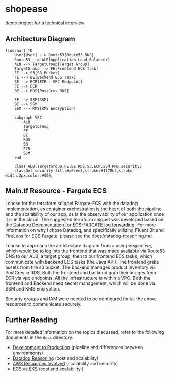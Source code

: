 # shopease
demo project for a technical interview 

## Architecture Diagram
```mermaid
flowchart TD
    User[User] --> Route53[Route53 DNS]
    Route53 --> ALB[Application Load Balancer]
    ALB --> TargetGroup[Target Group]
    TargetGroup --> FE[Frontend ECS Task]
    FE --> S3[S3 Bucket]
    FE --> BE[Backend ECS Task]
    BE --> ECR[ECR - VPC Endpoint]
    FE --> ECR
    BE --> RDS[PostGres RDS]
    
    FE --> SSM[SSM]
    BE --> SSM
    SSM --> KMS[KMS Encryption]

    subgraph VPC
        ALB
        TargetGroup
        FE
        BE
        RDS
        S3
        ECR
        SSM
    end

    class ALB,TargetGroup,FE,BE,RDS,S3,ECR,SSM,KMS security;
    classDef security fill:#a6cee3,stroke:#1f78b4,stroke-width:2px,color:#000;

```

## Main.tf Resource - Fargate ECS

I chose for the terraform snippet Fargate-ECS with the datadog implementation, as container orchestration is the heart of both the pipeline and the scalability of our app, as is the observability of our application once it is in the cloud. The suggested terraform snippet was developed based on the [Datadog Documentation for ECS-FARGATE log forwarding](https://docs.datadoghq.com/integrations/ecs_fargate/?tab=cloudformation#log-collection). For more information on why I chose Datadog, and specifically utilizing Fluent Bit and FireLens for ECS Fargate, [please see the docs/datadog-reasoning.md](docs/datadog-reasoning.md)

I chose to approach the architecture diagram from a user perspective, which would be to log into the frontend that was made available via Route53 DNS to our ALB, a target group, then to our frontend ECS tasks, which communicate with backend ECS tasks (the Java API). The frontend grabs assets from the s3 bucket.  The backend manages product inventory via PostGres in RDS.  Both the frontend and backend grab their images from ECR via vpc endpoints. All the infrastructure is within a VPC.  Both the frontend and Backend need secret management, which will be done via SSM and KMS encryption. 

Security groups and IAM were needed to be configured for all the above resources to communicate securely.   

## Further Reading

For more detailed information on the topics discussed, refer to the following documents in the `docs` directory:

- [Development to Production](docs/development-to-production.md) (pipeline and differences between environments)
- [Datadog Reasoning](docs/datadog-reasoning.md) (cost and scalability)
- [AWS Resources Involved](docs/aws-resources-involved.md) (scalability and security)
- [ECS vs EKS](docs/ecs-vs-eks.md) (cost and scalability )
